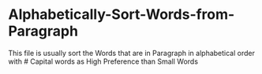 # Alphabetically-Sort-Words-from-Paragraph
This file is usually sort the Words that are in Paragraph in alphabetical order with # Capital words as High Preference than Small Words

